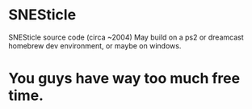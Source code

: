 # SNESticle
SNESticle source code (circa ~2004)
May build on a ps2 or dreamcast homebrew dev environment, or maybe on windows.

# You guys have way too much free time. 